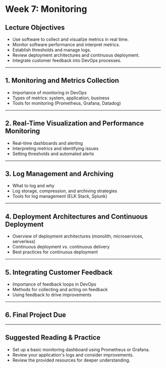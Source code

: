 # Week 7: Monitoring

## Lecture Objectives
- Use software to collect and visualize metrics in real time.
- Monitor software performance and interpret metrics.
- Establish thresholds and manage logs.
- Review deployment architectures and continuous deployment.
- Integrate customer feedback into DevOps processes.

---

## 1. Monitoring and Metrics Collection
- Importance of monitoring in DevOps
- Types of metrics: system, application, business
- Tools for monitoring (Prometheus, Grafana, Datadog)

---

## 2. Real-Time Visualization and Performance Monitoring
- Real-time dashboards and alerting
- Interpreting metrics and identifying issues
- Setting thresholds and automated alerts

---

## 3. Log Management and Archiving
- What to log and why
- Log storage, compression, and archiving strategies
- Tools for log management (ELK Stack, Splunk)

---

## 4. Deployment Architectures and Continuous Deployment
- Overview of deployment architectures (monolith, microservices, serverless)
- Continuous deployment vs. continuous delivery
- Best practices for continuous deployment

---

## 5. Integrating Customer Feedback
- Importance of feedback loops in DevOps
- Methods for collecting and acting on feedback
- Using feedback to drive improvements

---

## 6. Final Project Due

---

## Suggested Reading & Practice
- Set up a basic monitoring dashboard using Prometheus or Grafana.
- Review your application's logs and consider improvements.
- Review the provided resources for deeper understanding.